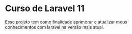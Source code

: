 
# Curso de Laravel 11
Esse projeto tem como finalidade aprimorar e atualizar meus conhecimentos com laravel na versão mais atual.